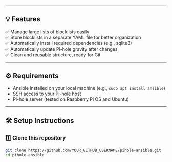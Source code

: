 
---

## 💡 Features

✅ Manage large lists of blocklists easily  
✅ Store blocklists in a separate YAML file for better organization  
✅ Automatically install required dependencies (e.g., sqlite3)  
✅ Automatically update Pi-hole gravity after changes  
✅ Clean and reusable structure, ready for Git

---

## ⚙️ Requirements

- Ansible installed on your local machine (e.g., `sudo apt install ansible`)
- SSH access to your Pi-hole host
- Pi-hole server (tested on Raspberry Pi OS and Ubuntu)

---

## 🛠️ Setup Instructions

### 1️⃣ Clone this repository

```bash
git clone https://github.com/YOUR_GITHUB_USERNAME/pihole-ansible.git
cd pihole-ansible

